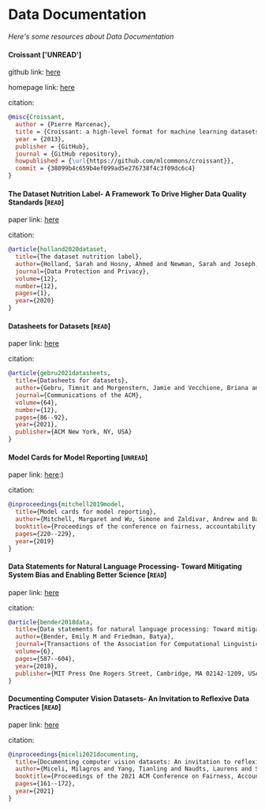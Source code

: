 # Data Documentation
*Here's some resources about Data Documentation*


#### Croissant ['UNREAD']

github link: [here](https://github.com/mlcommons/croissant)

homepage link: [here](https://mlcommons.org/working-groups/data/datasets/)

citation:
```bibtex
@misc{Croissant,
  author = {Pierre Marcenac},
  title = {Croissant: a high-level format for machine learning datasets that brings together four rich layers},
  year = {2013},
  publisher = {GitHub},
  journal = {GitHub repository},
  howpublished = {\url{https://github.com/mlcommons/croissant}},
  commit = {38099b4c659b4ef099ad5e276738f4c3f09dc6c4}
}
```

#### The Dataset Nutrition Label- A Framework To Drive Higher Data Quality Standards [`READ`]
paper link: [here](https://arxiv.org/pdf/1805.03677.pdf)

citation: 
```bibtex
@article{holland2020dataset,
  title={The dataset nutrition label},
  author={Holland, Sarah and Hosny, Ahmed and Newman, Sarah and Joseph, Joshua and Chmielinski, Kasia},
  journal={Data Protection and Privacy},
  volume={12},
  number={12},
  pages={1},
  year={2020}
}
```

#### Datasheets for Datasets [`READ`]
paper link: [here](https://arxiv.org/pdf/1803.09010.pdf)

citation: 
```bibtex
@article{gebru2021datasheets,
  title={Datasheets for datasets},
  author={Gebru, Timnit and Morgenstern, Jamie and Vecchione, Briana and Vaughan, Jennifer Wortman and Wallach, Hanna and Iii, Hal Daum{\'e} and Crawford, Kate},
  journal={Communications of the ACM},
  volume={64},
  number={12},
  pages={86--92},
  year={2021},
  publisher={ACM New York, NY, USA}
}
```

#### Model Cards for Model Reporting [`UNREAD`]
paper link: [here](https://arxiv.org/pdf/1810.03993.pdf):)

citation: 
```bibtex
@inproceedings{mitchell2019model,
  title={Model cards for model reporting},
  author={Mitchell, Margaret and Wu, Simone and Zaldivar, Andrew and Barnes, Parker and Vasserman, Lucy and Hutchinson, Ben and Spitzer, Elena and Raji, Inioluwa Deborah and Gebru, Timnit},
  booktitle={Proceedings of the conference on fairness, accountability, and transparency},
  pages={220--229},
  year={2019}
}
```


#### Data Statements for Natural Language Processing- Toward Mitigating System Bias and Enabling Better Science [`READ`]
paper link: [here](https://watermark.silverchair.com/tacl_a_00041.pdf?token=AQECAHi208BE49Ooan9kkhW_Ercy7Dm3ZL_9Cf3qfKAc485ysgAAA0kwggNFBgkqhkiG9w0BBwagggM2MIIDMgIBADCCAysGCSqGSIb3DQEHATAeBglghkgBZQMEAS4wEQQMLYHSX699J6aa2s5tAgEQgIIC_Krh_9qItXiv_wMFyujXh3-zwjLqPqrHQlbDMGF6DGqwBYo2OtfYZItvDNsdyYJJ5O6-NdB-J6sJ1FgiMOmkczKKy17OgS3MKtpx7oXMkT13_7fT7qQk6gcs3EUyaSYrJXAfWv4MqFMjT_wwYiPdoYwAajlFwNx1frSYOQJRwu9vr9sSw2c1ETRJri5o_69bazViM2xtVdBfO15UhcG4Hn1zPU5tgmNN3B8WJuVSRVIh-TA31QHChWQzX0sqnCdwkLGvNLop0mrjFwd71Wax3nWncN0aV2pEbJq1RMDStSpBXcXDZ9w0uSTpeoDecvolTd4LEw4v_DjGvpP3KOeuTcyYxy_emyl4eN-AhHMVeGbmZAlHnRhwRSYqBGi1fPX-Jr9oM52YT4sjWUo3i79MwQ-CYnDC88XvYZsRXtAUbsRMkQMjKgjVVRH7m2yOLAlTdyzPEFNV92mWO-OUr0AuThcFflbA19kHU2CnD0gVnoH3a4OlBu_FMmjBKWSOS1tP0QOMC-Eq5Y37egNHjQiGseW7b5_tGmjHHWXesFJTGh_xngEz_Ag_rh0H5MvzyD_3emv2DxHr8jaJ5sYGIO14f3bLDBgRhBlRkimVRy65Xb1w_p0unpYT8TOlcNFBBBNO2zf665qRCCF30h7OgrBgJxjXepbVbK9NYxM7XYOr__YuoQ1AEIS11zLQaKfyEYsKmeVMHyNMJbG_91aubChNOycevHIaIGpnqMQtfHZno9Jm7W-1_9HtVAuUM-f1f1l_ad0ph5gfLLD0Tq8zYQvBl3pAu0u-Uotc7zwtOLaiGgQN2B-CW4OKQP3j03R9se_nq72nKHIzBvw2Og5B7RrwCJPsXAAjGwVmv8XOMnfeZd6TPlueGHZ91dlo6Ne6LUg7fXTGJkYmbsQ0ITSmA1t61UR3FmkoMbIMXQJauafIPXW8L_mrEB9RYxraYBdare5AEr5s67uLRzDhwT3Ks2JIOYyIS1tHybcZC2y8UK2BhGdv5r9N5lUYGsfq6nbq)

citation: 
```bibtex
@article{bender2018data,
  title={Data statements for natural language processing: Toward mitigating system bias and enabling better science},
  author={Bender, Emily M and Friedman, Batya},
  journal={Transactions of the Association for Computational Linguistics},
  volume={6},
  pages={587--604},
  year={2018},
  publisher={MIT Press One Rogers Street, Cambridge, MA 02142-1209, USA journals-info~…}
}
```

#### Documenting Computer Vision Datasets- An Invitation to Reflexive Data Practices [`READ`]
paper link: [here](https://dl.acm.org/doi/pdf/10.1145/3442188.3445880)

citation: 
```bibtex
@inproceedings{miceli2021documenting,
  title={Documenting computer vision datasets: An invitation to reflexive data practices},
  author={Miceli, Milagros and Yang, Tianling and Naudts, Laurens and Schuessler, Martin and Serbanescu, Diana and Hanna, Alex},
  booktitle={Proceedings of the 2021 ACM Conference on Fairness, Accountability, and Transparency},
  pages={161--172},
  year={2021}
}
```